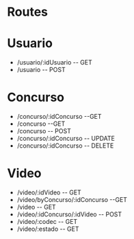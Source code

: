 # Routes
# Usuario
  * /usuario/:idUsuario -- GET
  * /usuario -- POST
# Concurso
  * /concurso/:idConcurso --GET
  * /concurso --GET
  * /concurso -- POST
  * /concurso/:idConcurso -- UPDATE
  * /concurso/:idConcurso -- DELETE
# Video
  * /video/:idVideo -- GET
  * /video/byConcurso/:idConcurso --GET
  * /video -- GET
  * /video/:idConcurso/:idVideo -- POST
  * /video/:codec -- GET
  * /video/:estado -- GET 
